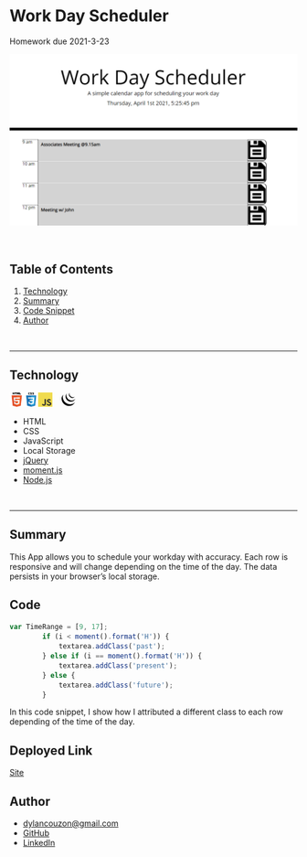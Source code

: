 # Work Day Scheduler
Homework due 2021-3-23

![Site](./assets/imgs/screenshot.png)

<br>

## Table of Contents

1. [Technology](#technology)
2. [Summary](#Summary)
3. [Code Snippet](#Code)
3. [Author](#Author)
<br>
<hr>

## Technology
<img align="left" alt="HTML" width="25x" src="https://raw.githubusercontent.com/github/explore/80688e429a7d4ef2fca1e82350fe8e3517d3494d/topics/html/html.png"/> &nbsp;
<img align="left" alt="JavaScript" width="25x" src="https://raw.githubusercontent.com/github/explore/80688e429a7d4ef2fca1e82350fe8e3517d3494d/topics/css/css.png"/> &nbsp;
<img align="left" alt="JavaScript" width="25x" src="https://raw.githubusercontent.com/github/explore/80688e429a7d4ef2fca1e82350fe8e3517d3494d/topics/javascript/javascript.png"/>
<svg role="img" viewBox="0 0 25 25" width="25px" xmlns="http://www.w3.org/2000/svg"><title>jQuery</title><path d="M1.525 5.87c-2.126 3.054-1.862 7.026-.237 10.269.037.079.078.154.118.229.023.052.049.1.077.15.013.027.031.056.047.082.026.052.054.102.081.152l.157.266c.03.049.057.097.09.146.056.094.12.187.178.281.026.04.05.078.079.117a6.368 6.368 0 00.31.445c.078.107.156.211.24.315.027.038.058.076.086.115l.22.269c.028.03.055.067.084.099.098.118.202.233.306.35l.005.006a3.134 3.134 0 00.425.44c.08.083.16.165.245.245l.101.097c.111.105.223.209.34.309.002 0 .003.002.005.003l.057.05c.102.089.205.178.31.26l.125.105c.085.068.174.133.26.2l.137.105c.093.07.192.139.287.207.035.025.07.05.106.073l.03.023.28.185.12.08c.148.094.294.184.44.272.041.02.084.044.123.068.108.062.22.125.329.183.06.034.122.063.184.094.075.042.153.083.234.125a.324.324 0 01.056.023c.033.015.064.031.096.047.12.06.245.118.375.175.024.01.05.02.076.034.144.063.289.123.438.182.034.01.07.027.105.04.135.051.274.103.411.152l.05.018c.154.052.305.102.46.15.036.01.073.023.111.033.16.048.314.105.474.137 10.273 1.872 13.258-6.177 13.258-6.177-2.508 3.266-6.958 4.127-11.174 3.169-.156-.036-.312-.086-.47-.132a13.539 13.539 0 01-.567-.182l-.062-.024c-.136-.046-.267-.097-.4-.148a1.615 1.615 0 00-.11-.04c-.148-.06-.29-.121-.433-.184-.031-.01-.057-.024-.088-.036a23.44 23.44 0 01-.362-.17 1.485 1.485 0 01-.106-.052c-.094-.044-.188-.095-.28-.143a3.947 3.947 0 01-.187-.096c-.114-.06-.227-.125-.34-.187-.034-.024-.073-.044-.112-.066a15.922 15.922 0 01-.439-.27 2.107 2.107 0 01-.118-.078 6.01 6.01 0 01-.312-.207c-.035-.023-.067-.048-.103-.073a9.553 9.553 0 01-.295-.212c-.042-.034-.087-.066-.132-.1-.088-.07-.177-.135-.265-.208l-.118-.095a10.593 10.593 0 01-.335-.28.258.258 0 00-.037-.031l-.347-.316-.1-.094c-.082-.084-.166-.164-.25-.246l-.098-.1a9.081 9.081 0 01-.309-.323l-.015-.016c-.106-.116-.21-.235-.313-.355-.027-.03-.053-.064-.08-.097l-.227-.277a21.275 21.275 0 01-.34-.449C2.152 11.79 1.306 7.384 3.177 3.771m4.943-.473c-1.54 2.211-1.454 5.169-.254 7.508a9.111 9.111 0 00.678 1.133c.23.33.484.721.793.988.107.122.223.24.344.36l.09.09c.114.11.232.217.35.325l.016.013a9.867 9.867 0 00.414.342c.034.023.063.05.096.073.14.108.282.212.428.316l.015.009c.062.045.128.086.198.13.028.018.06.042.09.06.106.068.21.132.318.197.017.007.032.016.048.023.09.055.188.108.282.157.033.02.065.035.1.054.066.033.132.068.197.102l.032.014c.135.067.273.129.408.19.034.014.063.025.092.039.111.048.224.094.336.137.05.017.097.037.144.052.102.038.21.073.31.108l.14.045c.147.045.295.104.449.13C22.164 17.206 24 11.098 24 11.098c-1.653 2.38-4.852 3.513-8.261 2.628a8.04 8.04 0 01-.449-.13c-.048-.014-.09-.029-.136-.043-.104-.036-.211-.07-.312-.109l-.144-.054c-.113-.045-.227-.087-.336-.135-.034-.015-.065-.025-.091-.04-.14-.063-.281-.125-.418-.192l-.206-.107-.119-.06a5.673 5.673 0 01-.265-.15.62.62 0 01-.062-.035c-.106-.066-.217-.13-.318-.198-.034-.019-.065-.042-.097-.062l-.208-.136c-.144-.1-.285-.208-.428-.313-.032-.029-.063-.053-.094-.079-1.499-1.178-2.681-2.79-3.242-4.613-.59-1.897-.46-4.023.56-5.75m4.292-.147c-.909 1.334-.996 2.99-.37 4.46.665 1.563 2.024 2.79 3.608 3.37.065.025.128.046.196.07l.088.027c.092.03.185.063.28.084 4.381.845 5.567-2.25 5.886-2.704-1.043 1.498-2.792 1.857-4.938 1.335a4.85 4.85 0 01-.516-.16 6.352 6.352 0 01-.618-.254 6.53 6.53 0 01-1.082-.66c-1.922-1.457-3.113-4.236-1.859-6.5"/></svg>


- HTML
- CSS
- JavaScript
- Local Storage
- [jQuery](https://jquery.com/)
- [moment.js](https://momentjs.com/)
- [Node.js](https://nodejs.org/en/)
<br>
<hr>

## Summary 
This App allows you to schedule your workday with accuracy. Each row is responsive and will change depending on the time of the day.
The data persists in your browser’s local storage.


## Code 
```js
var TimeRange = [9, 17];
        if (i < moment().format('H')) {
            textarea.addClass('past');
        } else if (i == moment().format('H')) {
            textarea.addClass('present');
        } else {
            textarea.addClass('future');
        }
```
In this code snippet, I show how I attributed a different class to each row depending of the time of the day.

## Deployed Link
[Site](https://dylancouzon.github.io/day-planner/)

## Author
- [dylancouzon@gmail.com](mailto:dylancouzon@gmail.com)
- [GitHub](https://github.com/Dylancouzon)
- [LinkedIn](https://www.linkedin.com/in/dcouzon/)
